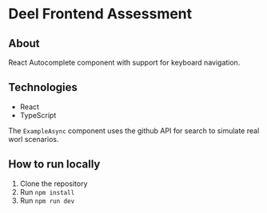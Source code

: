 # Deel Frontend Assessment

## About
React Autocomplete component with support for keyboard navigation.

## Technologies
- React
- TypeScript

The `ExampleAsync` component uses the github API for search to simulate real worl scenarios.



## How to run locally
1. Clone the repository
2. Run `npm install`
3. Run `npm run dev`